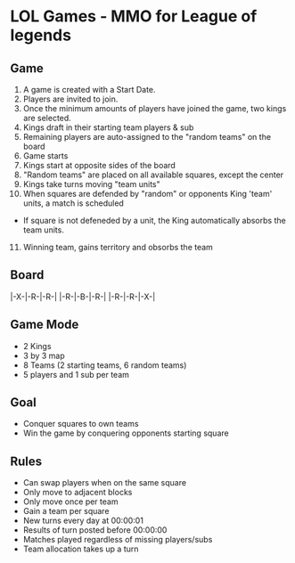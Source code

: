 # LOL Games - MMO for League of legends

## Game
1. A game is created with a Start Date.
2. Players are invited to join.
3. Once the minimum amounts of players have joined the game, two kings are selected.
4. Kings draft in their starting team players & sub
5. Remaining players are auto-assigned to the "random teams" on the board
6. Game starts
7. Kings start at opposite sides of the board
8. "Random teams" are placed on all available squares, except the center
9. Kings take turns moving "team units"
10. When squares are defended by "random" or opponents King 'team' units, a match is scheduled
- If square is not defeneded by a unit, the King automatically absorbs the team units.
11. Winning team, gains territory and obsorbs the team

## Board
|-X-|-R-|-R-|
|-R-|-B-|-R-|
|-R-|-R-|-X-|


## Game Mode
- 2 Kings
- 3 by 3 map
- 8 Teams (2 starting teams, 6 random teams)
- 5 players and 1 sub per team

## Goal
- Conquer squares to own teams
- Win the game by conquering opponents starting square

## Rules
- Can swap players when on the same square
- Only move to adjacent blocks
- Only move once per team
- Gain a team per square
- New turns every day at 00:00:01
- Results of turn posted before 00:00:00
- Matches played regardless of missing players/subs
- Team allocation takes up a turn